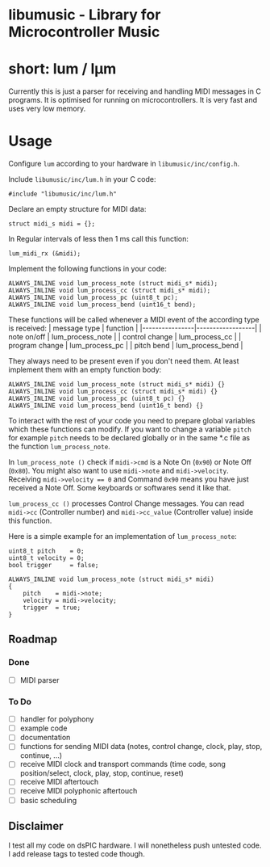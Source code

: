# libumusic - Library for Microcontroller Music
# short: lum / lµm

Currently this is just a parser for receiving and handling MIDI messages in C programs. It is optimised for running on microcontrollers.
It is very fast and uses very low memory. 

# Usage

Configure `lum` according to your hardware in `libumusic/inc/config.h`.

Include `libumusic/inc/lum.h` in your C code:

`#include "libumusic/inc/lum.h"`

Declare an empty structure for MIDI data:

`struct midi_s midi = {};`

In Regular intervals of less then 1 ms call this function:

`lum_midi_rx (&midi);`

Implement the following functions in your code:

```
ALWAYS_INLINE void lum_process_note (struct midi_s* midi);
ALWAYS_INLINE void lum_process_cc (struct midi_s* midi);
ALWAYS_INLINE void lum_process_pc (uint8_t pc);
ALWAYS_INLINE void lum_process_bend (uint16_t bend);
```

These functions will be called whenever a MIDI event of the according
type is received:
|  message type  |     function     |
|----------------|------------------|
|  note on/off   | lum_process_note |
| control change | lum_process_cc   |
| program change | lum_process_pc   |
| pitch bend     | lum_process_bend |

They always need to be present even if you don't need them.
At least implement them with an empty function body:

```
ALWAYS_INLINE void lum_process_note (struct midi_s* midi) {}
ALWAYS_INLINE void lum_process_cc (struct midi_s* midi) {}
ALWAYS_INLINE void lum_process_pc (uint8_t pc) {}
ALWAYS_INLINE void lum_process_bend (uint16_t bend) {}
```

To interact with the rest of your code you need to prepare global variables
which these functions can modify. If you want to change a variable `pitch` for
example `pitch` needs to be declared globally or in the same *.c file as the
function `lum_process_note`.

In `lum_process_note ()` check if `midi->cmd` is a Note On (`0x90`) or
Note Off (`0x80`). You might also want to use `midi->note` and `midi->velocity`.
Receiving `midi->velocity == 0` and Command `0x90` means you have just
received a Note Off. Some keyboards or softwares send it like that.

`lum_process_cc ()` processes Control Change messages. You can read `midi->cc` (Controller number)
and `midi->cc_value` (Controller value) inside this function.

Here is a simple example for an implementation of `lum_process_note`:

```
uint8_t pitch    = 0;
uint8_t velocity = 0;
bool trigger     = false;

ALWAYS_INLINE void lum_process_note (struct midi_s* midi)
{
	pitch    = midi->note;
	velocity = midi->velocity;
	trigger  = true;
}
```

## Roadmap

### Done

- [ ] MIDI parser

### To Do

- [ ] handler for polyphony
- [ ] example code
- [ ] documentation
- [ ] functions for sending MIDI data (notes, control change, clock, play, stop, continue, ...)
- [ ] receive MIDI clock and transport commands (time code, song position/select, clock, play, stop, continue, reset)
- [ ] receive MIDI aftertouch
- [ ] receive MIDI polyphonic aftertouch
- [ ] basic scheduling

## Disclaimer

I test all my code on dsPIC hardware. I will nonetheless push untested code.
I add release tags to tested code though.
